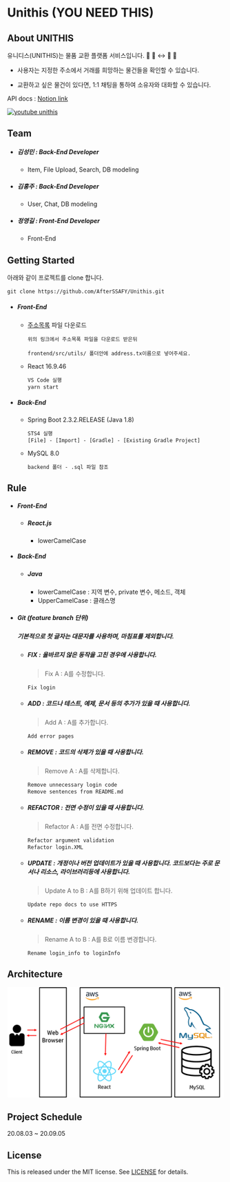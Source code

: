 # Unithis (YOU NEED THIS)  
## About UNITHIS

유니디스(UNITHIS)는 물품 교환 플랫폼 서비스입니다. 
🧛 🧄 ↔ 🧥 🧟

- 사용자는 지정한 주소에서 거래를 희망하는 물건들을 확인할 수 있습니다.

- 교환하고 싶은 물건이 있다면, 1:1 채팅을 통하여 소유자와 대화할 수 있습니다.

API docs : [Notion link](https://www.notion.so/856bccf7fcbf45739e95351a2a7f1b4d?v=ab8f79010cb84070bdec92bb6dc7b808) 

[![youtube unithis](https://img.youtube.com/vi/J-IQdZuJM-U/0.jpg)](https://www.youtube.com/watch?v=J-IQdZuJM-U&feature=youtu.be)

## Team

- ##### 김성민 : Back-End Developer  

  - Item, File Upload, Search, DB modeling  

- ##### 김홍주 : Back-End Developer  

  - User, Chat, DB modeling  

- ##### 정영길 : Front-End Developer  

  - Front-End  

## Getting Started

아래와 같이 프로젝트를 clone 합니다.

```
git clone https://github.com/AfterSSAFY/Unithis.git  
```

- ##### Front-End  
  - [주소목록](https://raw.githubusercontent.com/AfterSSAFY/Unithis/051e0c1841d60facb7d1ed0cf3ece5aa6fdda179/frontend/src/utils/address.ts) 파일 다운로드

    ```
    위의 링크에서 주소목폭 파일을 다운로드 받은뒤
        
    frontend/src/utils/ 폴더안에 address.tx이름으로 넣어주세요.
    ```

  - React 16.9.46 

    ```
    VS Code 실행
    yarn start
    ```



- ##### Back-End  

  - Spring Boot 2.3.2.RELEASE (Java 1.8)   

    ```
    STS4 실행
    [File] - [Import] - [Gradle] - [Existing Gradle Project]  
    ```

  - MySQL 8.0 

    ```
    backend 폴더 - .sql 파일 참조
    ```



## Rule

- ##### Front-End  

  - ##### React.js

    - lowerCamelCase  

- ##### Back-End  

  - ##### Java  

    - lowerCamelCase : 지역 변수, private 변수, 메소드, 객체  
    - UpperCamelCase : 클래스명

- ##### Git (feature branch 단위)  

  ##### 기본적으로 첫 글자는 대문자를 사용하며, 마침표를 제외합니다.  

  - ##### FIX : 올바르지 않은 동작을 고친 경우에 사용합니다.  

    > Fix A  : A를 수정합니다.

    ```
    Fix login
    ```

  - ##### ADD : 코드나 테스트, 예제, 문서 등의 추가가 있을 때 사용합니다.

    > Add A : A를 추가합니다.

    ```
    Add error pages
    ```

  - ##### REMOVE : 코드의 삭제가 있을 때 사용합니다.

    > Remove A : A를 삭제합니다.

    ```
    Remove unnecessary login code
    Remove sentences from README.md
    ```

  - ##### REFACTOR : 전면 수정이 있을 때 사용합니다.

    > Refactor A : A를 전면 수정합니다.

    ```
    Refactor argument validation
    Refactor login.XML
    ```

  - ##### UPDATE : 개정이나 버전 업데이트가 있을 때 사용합니다. 코드보다는 주로 문서나 리소스, 라이브러리등에 사용합니다.

    > Update A to B : A를 B하기 위해 업데이트 합니다.

    ```
    Update repo docs to use HTTPS
    ```

  - ##### RENAME : 이름 변경이 있을 때 사용합니다.

    > Rename A to B : A를 B로 이름 변경합니다.

    ```
    Rename login_info to loginInfo
    ```

## Architecture

![img](./image/architecture.png)  

## Project Schedule

  20.08.03 ~ 20.09.05  

## License

This is released under the MIT license. See [LICENSE](./LICENSE) for details.
